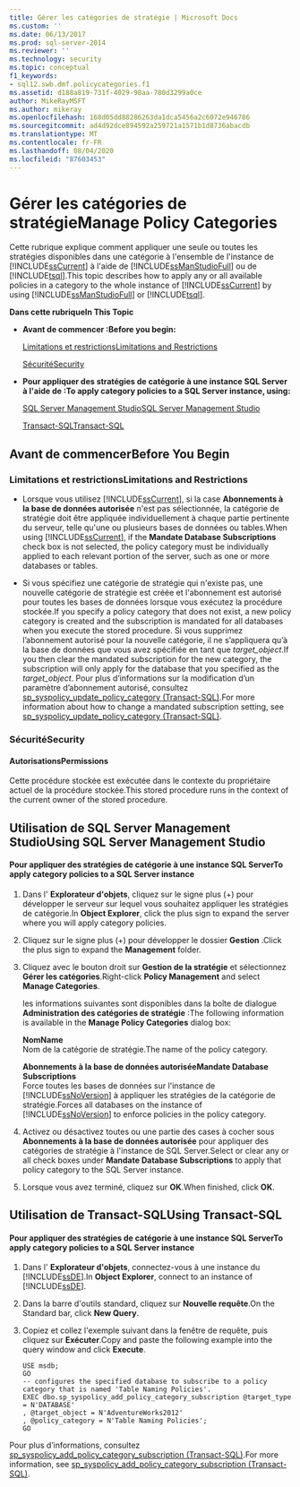 ```yaml
---
title: Gérer les catégories de stratégie | Microsoft Docs
ms.custom: ''
ms.date: 06/13/2017
ms.prod: sql-server-2014
ms.reviewer: ''
ms.technology: security
ms.topic: conceptual
f1_keywords:
- sql12.swb.dmf.policycategories.f1
ms.assetid: d188a819-731f-4029-98aa-780d3299a0ce
author: MikeRayMSFT
ms.author: mikeray
ms.openlocfilehash: 168d05dd88286263da1dca5456a2c6072e946786
ms.sourcegitcommit: ad4d92dce894592a259721a1571b1d8736abacdb
ms.translationtype: MT
ms.contentlocale: fr-FR
ms.lasthandoff: 08/04/2020
ms.locfileid: "87603453"
---
```

# <a name="manage-policy-categories"></a><span data-ttu-id="658be-102">Gérer les catégories de stratégie</span><span class="sxs-lookup"><span data-stu-id="658be-102">Manage Policy Categories</span></span>
  <span data-ttu-id="658be-103">Cette rubrique explique comment appliquer une seule ou toutes les stratégies disponibles dans une catégorie à l'ensemble de l'instance de [!INCLUDE[ssCurrent](../../includes/sscurrent-md.md)] à l'aide de [!INCLUDE[ssManStudioFull](../../includes/ssmanstudiofull-md.md)] ou de [!INCLUDE[tsql](../../includes/tsql-md.md)].</span><span class="sxs-lookup"><span data-stu-id="658be-103">This topic describes how to apply any or all available policies in a category to the whole instance of [!INCLUDE[ssCurrent](../../includes/sscurrent-md.md)] by using [!INCLUDE[ssManStudioFull](../../includes/ssmanstudiofull-md.md)] or [!INCLUDE[tsql](../../includes/tsql-md.md)].</span></span>  
  
 <span data-ttu-id="658be-104">**Dans cette rubrique**</span><span class="sxs-lookup"><span data-stu-id="658be-104">**In This Topic**</span></span>  
  
-   <span data-ttu-id="658be-105">**Avant de commencer :**</span><span class="sxs-lookup"><span data-stu-id="658be-105">**Before you begin:**</span></span>  
  
     [<span data-ttu-id="658be-106">Limitations et restrictions</span><span class="sxs-lookup"><span data-stu-id="658be-106">Limitations and Restrictions</span></span>](#Restrictions)  
  
     [<span data-ttu-id="658be-107">Sécurité</span><span class="sxs-lookup"><span data-stu-id="658be-107">Security</span></span>](#Security)  
  
-   <span data-ttu-id="658be-108">**Pour appliquer des stratégies de catégorie à une instance SQL Server à l'aide de :**</span><span class="sxs-lookup"><span data-stu-id="658be-108">**To apply category policies to a SQL Server instance, using:**</span></span>  
  
     [<span data-ttu-id="658be-109">SQL Server Management Studio</span><span class="sxs-lookup"><span data-stu-id="658be-109">SQL Server Management Studio</span></span>](#SSMSProcedure)  
  
     [<span data-ttu-id="658be-110">Transact-SQL</span><span class="sxs-lookup"><span data-stu-id="658be-110">Transact-SQL</span></span>](#TsqlProcedure)  
  
##  <a name="before-you-begin"></a><a name="BeforeYouBegin"></a> <span data-ttu-id="658be-111">Avant de commencer</span><span class="sxs-lookup"><span data-stu-id="658be-111">Before You Begin</span></span>  
  
###  <a name="limitations-and-restrictions"></a><a name="Restrictions"></a> <span data-ttu-id="658be-112">Limitations et restrictions</span><span class="sxs-lookup"><span data-stu-id="658be-112">Limitations and Restrictions</span></span>  
  
-   <span data-ttu-id="658be-113">Lorsque vous utilisez [!INCLUDE[ssCurrent](../../includes/sscurrent-md.md)], si la case **Abonnements à la base de données autorisée** n'est pas sélectionnée, la catégorie de stratégie doit être appliquée individuellement à chaque partie pertinente du serveur, telle qu'une ou plusieurs bases de données ou tables.</span><span class="sxs-lookup"><span data-stu-id="658be-113">When using [!INCLUDE[ssCurrent](../../includes/sscurrent-md.md)], if the **Mandate Database Subscriptions** check box is not selected, the policy category must be individually applied to each relevant portion of the server, such as one or more databases or tables.</span></span>  
  
-   <span data-ttu-id="658be-114">Si vous spécifiez une catégorie de stratégie qui n'existe pas, une nouvelle catégorie de stratégie est créée et l'abonnement est autorisé pour toutes les bases de données lorsque vous exécutez la procédure stockée.</span><span class="sxs-lookup"><span data-stu-id="658be-114">If you specify a policy category that does not exist, a new policy category is created and the subscription is mandated for all databases when you execute the stored procedure.</span></span> <span data-ttu-id="658be-115">Si vous supprimez l’abonnement autorisé pour la nouvelle catégorie, il ne s’appliquera qu’à la base de données que vous avez spécifiée en tant que *target_object*.</span><span class="sxs-lookup"><span data-stu-id="658be-115">If you then clear the mandated subscription for the new category, the subscription will only apply for the database that you specified as the *target_object*.</span></span> <span data-ttu-id="658be-116">Pour plus d’informations sur la modification d’un paramètre d’abonnement autorisé, consultez [sp_syspolicy_update_policy_category &#40;Transact-SQL&#41;](/sql/relational-databases/system-stored-procedures/sp-syspolicy-update-policy-category-subscription-transact-sql).</span><span class="sxs-lookup"><span data-stu-id="658be-116">For more information about how to change a mandated subscription setting, see [sp_syspolicy_update_policy_category &#40;Transact-SQL&#41;](/sql/relational-databases/system-stored-procedures/sp-syspolicy-update-policy-category-subscription-transact-sql).</span></span>  
  
###  <a name="security"></a><a name="Security"></a> <span data-ttu-id="658be-117">Sécurité</span><span class="sxs-lookup"><span data-stu-id="658be-117">Security</span></span>  
  
####  <a name="permissions"></a><a name="Permissions"></a> <span data-ttu-id="658be-118">Autorisations</span><span class="sxs-lookup"><span data-stu-id="658be-118">Permissions</span></span>  
 <span data-ttu-id="658be-119">Cette procédure stockée est exécutée dans le contexte du propriétaire actuel de la procédure stockée.</span><span class="sxs-lookup"><span data-stu-id="658be-119">This stored procedure runs in the context of the current owner of the stored procedure.</span></span>  
  
##  <a name="using-sql-server-management-studio"></a><a name="SSMSProcedure"></a> <span data-ttu-id="658be-120">Utilisation de SQL Server Management Studio</span><span class="sxs-lookup"><span data-stu-id="658be-120">Using SQL Server Management Studio</span></span>  
  
#### <a name="to-apply-category-policies-to-a-sql-server-instance"></a><span data-ttu-id="658be-121">Pour appliquer des stratégies de catégorie à une instance SQL Server</span><span class="sxs-lookup"><span data-stu-id="658be-121">To apply category policies to a SQL Server instance</span></span>  
  
1.  <span data-ttu-id="658be-122">Dans l' **Explorateur d'objets**, cliquez sur le signe plus (+) pour développer le serveur sur lequel vous souhaitez appliquer les stratégies de catégorie.</span><span class="sxs-lookup"><span data-stu-id="658be-122">In **Object Explorer**, click the plus sign to expand the server where you will apply category policies.</span></span>  
  
2.  <span data-ttu-id="658be-123">Cliquez sur le signe plus (+) pour développer le dossier **Gestion** .</span><span class="sxs-lookup"><span data-stu-id="658be-123">Click the plus sign to expand the **Management** folder.</span></span>  
  
3.  <span data-ttu-id="658be-124">Cliquez avec le bouton droit sur **Gestion de la stratégie** et sélectionnez **Gérer les catégories**.</span><span class="sxs-lookup"><span data-stu-id="658be-124">Right-click **Policy Management** and select **Manage Categories**.</span></span>  
  
     <span data-ttu-id="658be-125">les informations suivantes sont disponibles dans la boîte de dialogue **Administration des catégories de stratégie** :</span><span class="sxs-lookup"><span data-stu-id="658be-125">The following information is available in the **Manage Policy Categories** dialog box:</span></span>  
  
     <span data-ttu-id="658be-126">**Nom**</span><span class="sxs-lookup"><span data-stu-id="658be-126">**Name**</span></span>  
     <span data-ttu-id="658be-127">Nom de la catégorie de stratégie.</span><span class="sxs-lookup"><span data-stu-id="658be-127">The name of the policy category.</span></span>  
  
     <span data-ttu-id="658be-128">**Abonnements à la base de données autorisée**</span><span class="sxs-lookup"><span data-stu-id="658be-128">**Mandate Database Subscriptions**</span></span>  
     <span data-ttu-id="658be-129">Force toutes les bases de données sur l'instance de [!INCLUDE[ssNoVersion](../../includes/ssnoversion-md.md)] à appliquer les stratégies de la catégorie de stratégie.</span><span class="sxs-lookup"><span data-stu-id="658be-129">Forces all databases on the instance of [!INCLUDE[ssNoVersion](../../includes/ssnoversion-md.md)] to enforce policies in the policy category.</span></span>  
  
4.  <span data-ttu-id="658be-130">Activez ou désactivez toutes ou une partie des cases à cocher sous **Abonnements à la base de données autorisée** pour appliquer des catégories de stratégie à l'instance de SQL Server.</span><span class="sxs-lookup"><span data-stu-id="658be-130">Select or clear any or all check boxes under **Mandate Database Subscriptions** to apply that policy category to the SQL Server instance.</span></span>  
  
5.  <span data-ttu-id="658be-131">Lorsque vous avez terminé, cliquez sur **OK**.</span><span class="sxs-lookup"><span data-stu-id="658be-131">When finished, click **OK**.</span></span>  
  
##  <a name="using-transact-sql"></a><a name="TsqlProcedure"></a> <span data-ttu-id="658be-132">Utilisation de Transact-SQL</span><span class="sxs-lookup"><span data-stu-id="658be-132">Using Transact-SQL</span></span>  
  
#### <a name="to-apply-category-policies-to-a-sql-server-instance"></a><span data-ttu-id="658be-133">Pour appliquer des stratégies de catégorie à une instance SQL Server</span><span class="sxs-lookup"><span data-stu-id="658be-133">To apply category policies to a SQL Server instance</span></span>  
  
1.  <span data-ttu-id="658be-134">Dans l' **Explorateur d'objets**, connectez-vous à une instance du [!INCLUDE[ssDE](../../includes/ssde-md.md)].</span><span class="sxs-lookup"><span data-stu-id="658be-134">In **Object Explorer**, connect to an instance of [!INCLUDE[ssDE](../../includes/ssde-md.md)].</span></span>  
  
2.  <span data-ttu-id="658be-135">Dans la barre d'outils standard, cliquez sur **Nouvelle requête**.</span><span class="sxs-lookup"><span data-stu-id="658be-135">On the Standard bar, click **New Query**.</span></span>  
  
3.  <span data-ttu-id="658be-136">Copiez et collez l'exemple suivant dans la fenêtre de requête, puis cliquez sur **Exécuter**.</span><span class="sxs-lookup"><span data-stu-id="658be-136">Copy and paste the following example into the query window and click **Execute**.</span></span>  
  
    ```  
    USE msdb;  
    GO  
    -- configures the specified database to subscribe to a policy category that is named 'Table Naming Policies'.  
    EXEC dbo.sp_syspolicy_add_policy_category_subscription @target_type = N'DATABASE'  
    , @target_object = N'AdventureWorks2012'  
    , @policy_category = N'Table Naming Policies';  
    GO  
    ```  
  
 <span data-ttu-id="658be-137">Pour plus d’informations, consultez [sp_syspolicy_add_policy_category_subscription &#40;Transact-SQL&#41;](/sql/relational-databases/system-stored-procedures/sp-syspolicy-add-policy-category-subscription-transact-sql).</span><span class="sxs-lookup"><span data-stu-id="658be-137">For more information, see [sp_syspolicy_add_policy_category_subscription &#40;Transact-SQL&#41;](/sql/relational-databases/system-stored-procedures/sp-syspolicy-add-policy-category-subscription-transact-sql).</span></span>  
  
  
